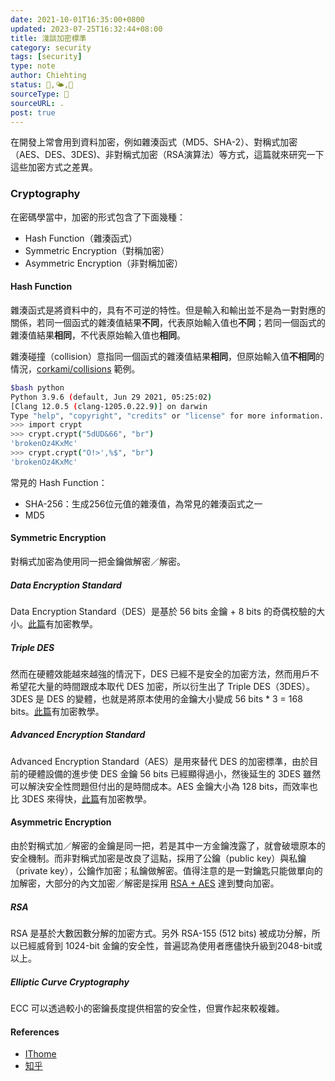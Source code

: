 ```yaml
---
date: 2021-10-01T16:35:00+0800
updated: 2023-07-25T16:32:44+08:00
title: 淺談加密標準
category: security
tags: [security]
type: note
author: Chiehting
status: 🌱,🌤,🌲
sourceType: 📜️
sourceURL: .
post: true
---
```


在開發上常會用到資料加密，例如雜湊函式（MD5、SHA-2）、對稱式加密（AES、DES、3DES)、非對稱式加密（RSA演算法）等方式，這篇就來研究一下這些加密方式之差異。

<!--more-->

### Cryptography

在密碼學當中，加密的形式包含了下面幾種：

- Hash Function（雜湊函式）
- Symmetric Encryption（對稱加密）
- Asymmetric Encryption（非對稱加密）

#### Hash Function

雜湊函式是將資料中的，具有不可逆的特性。但是輸入和輸出並不是為一對對應的關係，若同一個函式的雜湊值結果**不同**，代表原始輸入值也**不同**；若同一個函式的雜湊值結果**相同**，不代表原始輸入值也**相同**。

雜湊碰撞（collision）意指同一個函式的雜湊值結果**相同**，但原始輸入值**不相同**的情況，[corkami/collisions](https://github.com/corkami/collisions) 範例。

```bash
$bash python
Python 3.9.6 (default, Jun 29 2021, 05:25:02)
[Clang 12.0.5 (clang-1205.0.22.9)] on darwin
Type "help", "copyright", "credits" or "license" for more information.
>>> import crypt
>>> crypt.crypt("5dUD&66", "br")
'brokenOz4KxMc'
>>> crypt.crypt("O!>',%$", "br")
'brokenOz4KxMc'
```

常見的 Hash Function：

- SHA-256：生成256位元值的雜湊值，為常見的雜湊函式之一
- MD5

#### Symmetric Encryption

對稱式加密為使用同一把金鑰做解密／解密。

##### Data Encryption Standard

Data Encryption Standard（DES）是基於 56 bits 金鑰 + 8 bits 的奇偶校驗的大小。[此篇](https://www.tutorialspoint.com/cryptography/data_encryption_standard.htm)有加密教學。

##### Triple DES

然而在硬體效能越來越強的情況下，DES 已經不是安全的加密方法，然而用戶不希望花大量的時間跟成本取代 DES 加密，所以衍生出了 Triple DES（3DES）。3DES 是 DES 的變體，也就是將原本使用的金鑰大小變成 56 bits * 3 = 168 bits。[此篇](https://www.tutorialspoint.com/cryptography/triple_des.htm)有加密教學。

##### Advanced Encryption Standard

Advanced Encryption Standard（AES）是用來替代 DES 的加密標準，由於目前的硬體設備的進步使 DES 金鑰 56 bits 已經顯得過小，然後延生的 3DES 雖然可以解決安全性問題但付出的是時間成本。AES 金鑰大小為 128 bits，而效率也比 3DES 來得快，[此篇](https://www.tutorialspoint.com/cryptography/advanced_encryption_standard.htm)有加密教學。

#### Asymmetric Encryption

由於對稱式加／解密的金鑰是同一把，若是其中一方金鑰洩露了，就會破壞原本的安全機制。而非對稱式加密是改良了這點，採用了公鑰（public key）與私鑰（private key），公鑰作加密；私鑰做解密。值得注意的是一對鑰匙只能做單向的加解密，大部分的內文加密／解密是採用 [RSA + AES](https://ithelp.ithome.com.tw/articles/10188528) 達到雙向加密。

##### RSA

RSA 是基於大數因數分解的加密方式。另外 RSA-155 (512 bits) 被成功分解，所以已經威脅到 1024-bit 金鑰的安全性，普遍認為使用者應儘快升級到2048-bit或以上。

##### Elliptic Curve Cryptography

ECC 可以透過較小的密鑰長度提供相當的安全性，但實作起來較複雜。

#### References

- [IThome](https://ithelp.ithome.com.tw/articles/10251031)
- [知乎](https://zhuanlan.zhihu.com/p/26029199)
